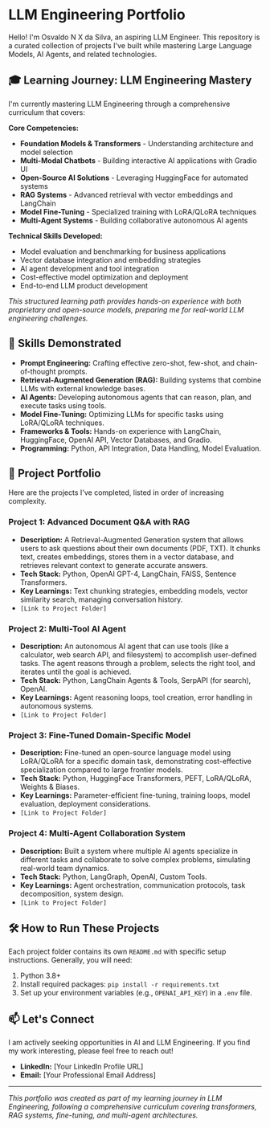 # LLM Engineering Portfolio

Hello! I'm Osvaldo N X da Silva, an aspiring LLM Engineer. This repository is a curated collection of projects I've built while mastering Large Language Models, AI Agents, and related technologies.

## 🎓 Learning Journey: LLM Engineering Mastery

I'm currently mastering LLM Engineering through a comprehensive curriculum that covers:

**Core Competencies:**
- **Foundation Models & Transformers** - Understanding architecture and model selection
- **Multi-Modal Chatbots** - Building interactive AI applications with Gradio UI
- **Open-Source AI Solutions** - Leveraging HuggingFace for automated systems
- **RAG Systems** - Advanced retrieval with vector embeddings and LangChain
- **Model Fine-Tuning** - Specialized training with LoRA/QLoRA techniques
- **Multi-Agent Systems** - Building collaborative autonomous AI agents

**Technical Skills Developed:**
- Model evaluation and benchmarking for business applications
- Vector database integration and embedding strategies
- AI agent development and tool integration
- Cost-effective model optimization and deployment
- End-to-end LLM product development

*This structured learning path provides hands-on experience with both proprietary and open-source models, preparing me for real-world LLM engineering challenges.*

## 🚀 Skills Demonstrated

*   **Prompt Engineering:** Crafting effective zero-shot, few-shot, and chain-of-thought prompts.
*   **Retrieval-Augmented Generation (RAG):** Building systems that combine LLMs with external knowledge bases.
*   **AI Agents:** Developing autonomous agents that can reason, plan, and execute tasks using tools.
*   **Model Fine-Tuning:** Optimizing LLMs for specific tasks using LoRA/QLoRA techniques.
*   **Frameworks & Tools:** Hands-on experience with LangChain, HuggingFace, OpenAI API, Vector Databases, and Gradio.
*   **Programming:** Python, API Integration, Data Handling, Model Evaluation.

## 📁 Project Portfolio

Here are the projects I've completed, listed in order of increasing complexity.

### Project 1: Advanced Document Q&A with RAG
*   **Description:** A Retrieval-Augmented Generation system that allows users to ask questions about their own documents (PDF, TXT). It chunks text, creates embeddings, stores them in a vector database, and retrieves relevant context to generate accurate answers.
*   **Tech Stack:** Python, OpenAI GPT-4, LangChain, FAISS, Sentence Transformers.
*   **Key Learnings:** Text chunking strategies, embedding models, vector similarity search, managing conversation history.
*   `[Link to Project Folder]`

### Project 2: Multi-Tool AI Agent
*   **Description:** An autonomous AI agent that can use tools (like a calculator, web search API, and filesystem) to accomplish user-defined tasks. The agent reasons through a problem, selects the right tool, and iterates until the goal is achieved.
*   **Tech Stack:** Python, LangChain Agents & Tools, SerpAPI (for search), OpenAI.
*   **Key Learnings:** Agent reasoning loops, tool creation, error handling in autonomous systems.
*   `[Link to Project Folder]`

### Project 3: Fine-Tuned Domain-Specific Model
*   **Description:** Fine-tuned an open-source language model using LoRA/QLoRA for a specific domain task, demonstrating cost-effective specialization compared to large frontier models.
*   **Tech Stack:** Python, HuggingFace Transformers, PEFT, LoRA/QLoRA, Weights & Biases.
*   **Key Learnings:** Parameter-efficient fine-tuning, training loops, model evaluation, deployment considerations.
*   `[Link to Project Folder]`

### Project 4: Multi-Agent Collaboration System
*   **Description:** Built a system where multiple AI agents specialize in different tasks and collaborate to solve complex problems, simulating real-world team dynamics.
*   **Tech Stack:** Python, LangGraph, OpenAI, Custom Tools.
*   **Key Learnings:** Agent orchestration, communication protocols, task decomposition, system design.
*   `[Link to Project Folder]`

## 🛠️ How to Run These Projects

Each project folder contains its own `README.md` with specific setup instructions. Generally, you will need:

1.  Python 3.8+
2.  Install required packages: `pip install -r requirements.txt`
3.  Set up your environment variables (e.g., `OPENAI_API_KEY`) in a `.env` file.

## 📫 Let's Connect

I am actively seeking opportunities in AI and LLM Engineering. If you find my work interesting, please feel free to reach out!

*   **LinkedIn:** [Your LinkedIn Profile URL]
*   **Email:** [Your Professional Email Address]

---

*This portfolio was created as part of my learning journey in LLM Engineering, following a comprehensive curriculum covering transformers, RAG systems, fine-tuning, and multi-agent architectures.*
